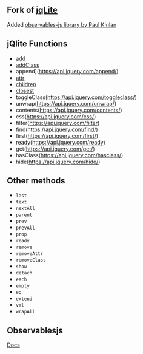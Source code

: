 
## Fork of [jqLite](https://www.npmjs.com/package/jqlite)

Added [observables-js library by Paul Kinlan](https://github.com/PaulKinlan/observables-js)

## jQlite Functions

- [add](https://api.jquery.com/add/)
- [addClass](https://api.jquery.com/addclass)
- append](https://api.jquery.com/append/)
- [attr](https://api.jquery.com/attr) 
- [children](https://api.jquery.com/children/)
- [closest](https://api.jquery.com/closest/)
- toggleClass(https://api.jquery.com/toggleclass/)
- unwrap(https://api.jquery.com/unwrap/)
- contents(https://api.jquery.com/contents/)
- css(https://api.jquery.com/css/)
- filter(https://api.jquery.com/filter)
- find(https://api.jquery.com/find/)
- first(https://api.jquery.com/first/)
- ready(https://api.jquery.com/ready)
- get(https://api.jquery.com/get/)
- hasClass(https://api.jquery.com/hasclass/)
- hide(https://api.jquery.com/hide/)

## Other methods 

- `last`
- `text`
- `nextAll`
- `parent`
- `prev`
- `prevAll`
- `prop`
- `ready`
- `remove`
- `removeAttr`
- `removeClass`
- `show`
- `detach`
- `each`
- `empty`
- `eq`
- `extend`
- `val`
- `wrapAll`

## Observablesjs

[Docs](https://github.com/PaulKinlan/observables-js/blob/master/README.md)


